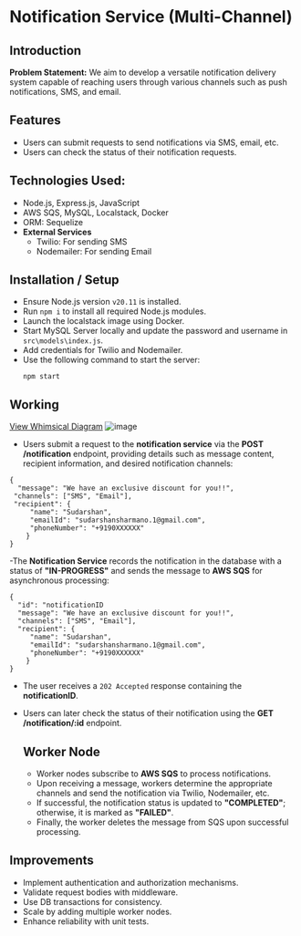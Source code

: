 
# Notification Service (Multi-Channel)

## Introduction

**Problem Statement:**
We aim to develop a versatile notification delivery system capable of reaching users through various channels such as push notifications, SMS, and email.

## Features

- Users can submit requests to send notifications via SMS, email, etc.
- Users can check the status of their notification requests.

## Technologies Used:

- Node.js, Express.js, JavaScript
- AWS SQS, MySQL, Localstack, Docker
- ORM: Sequelize
- **External Services**
  - Twilio: For sending SMS
  - Nodemailer: For sending Email

## Installation / Setup
- Ensure Node.js version `v20.11` is installed.
- Run `npm i` to install all required Node.js modules.
- Launch the localstack image using Docker.
- Start MySQL Server locally and update the password and username in `src\models\index.js`.
- Add credentials for Twilio and Nodemailer.
- Use the following command to start the server:
	```
	npm start
	```

## Working
[View Whimsical Diagram](https://whimsical.com/notification-system-RGJTzxXDGWGocbv1644nJS)
![image](https://github.com/SUDARSHANSHARMA1998/Notification-system/assets/31753412/8797a4f6-1096-4930-9a88-46b7098e8f52)


-  Users submit a request to the **notification service** via the **POST /notification** endpoint, providing details such as message content, recipient information, and desired notification channels:
```
{ 
  "message": "We have an exclusive discount for you!!",
 "channels": ["SMS", "Email"], 
 "recipient": { 
	 "name": "Sudarshan", 
	 "emailId": "sudarshansharmano.1@gmail.com", 
	 "phoneNumber": "+9190XXXXXX" 
	}
}
```
-The **Notification Service** records the notification in the database with a status of **"IN-PROGRESS"** and sends the message to **AWS SQS** for asynchronous processing:
```
{ 
  "id": "notificationID
  "message": "We have an exclusive discount for you!!",
  "channels": ["SMS", "Email"], 
  "recipient": { 
	 "name": "Sudarshan", 
	 "emailId": "sudarshansharmano.1@gmail.com", 
	 "phoneNumber": "+9190XXXXXX" 
	}
}
```
- The user receives a `202 Accepted` response containing the **notificationID**.
- Users can later check the status of their notification using the **GET /notification/:id** endpoint.

  ## Worker Node
	-   Worker nodes subscribe to **AWS SQS** to process notifications.
	-   Upon receiving a message, workers determine the appropriate channels and send the notification via Twilio, Nodemailer, etc.
	-   If successful, the notification status is updated to **"COMPLETED"**; otherwise, it is marked as **"FAILED"**.
	-   Finally, the worker deletes the message from SQS upon successful processing.

## Improvements
-   Implement authentication and authorization mechanisms.
-   Validate request bodies with middleware.
-   Use DB transactions for consistency.
-   Scale by adding multiple worker nodes.
-   Enhance reliability with unit tests.
